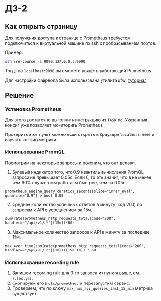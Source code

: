 # ДЗ-2

## Как открыть страницу

Для получения доступа к странице с Prometheus требуется подключиться к виртуальной машине по ssh с пробрасыванием портов.

Пример:
```bash
ssh sre-course -L 9090:127.0.0.1:9090
```

Тогда на `localhost:9090` вы сможете увидеть работающий Prometheus.

Для настройки файрвола была использована утилита ufw, [туториал](https://www.digitalocean.com/community/tutorials/ufw-essentials-common-firewall-rules-and-commands).

## Решение

### Установка Prometheus

Для этого достаточно выполнить инструкцию из `TASK.md`. Указанный конфиг уже позволяет мониторить Prometheus.

Проверить этот пункт можно если открыть в браузере `localhost:9090` и изучить конфиг/метрики.

### Использование PromQL

Посмотрим на некоторые запросы и поясним, что они делают.

1. Булевый индикатор того, что 0.9 квантиль вычисления PromQL запроса не превышает 0.05с. Если 0, то это значит, что в не менее чем 90% случаев мы работаем быстрее, чем за 0.05с.
```
prometheus_engine_query_duration_seconds{slice="inner_eval", quantile="0.9"} > bool 0.05
```
2. Среднее количество успешных ответов в минуту (код 200) по запросам к API с усреднением за 15м.
```
sum(rate(prometheus_http_requests_total{code="200", handler=~"/api/v1/.*"}[15m])*60)
```
3. Максимальное количество запросов к API в минуту за последние 15м.
```
max_over_time(sum(rate(prometheus_http_requests_total{code="200", handler=~"/api/v1/.*"}[1m]))[15m:1m]) * 60
```

### Использование recording rule

1. Запишем recording rule для 3-го запроса из пункта выше, см. `rules.yml`.
2. Скопируем его в `etc/prometheus` и перезапустим сервис.
3. Проверяем, что по ключу `max_num_api_queries_last_15_min` метрика существует.
